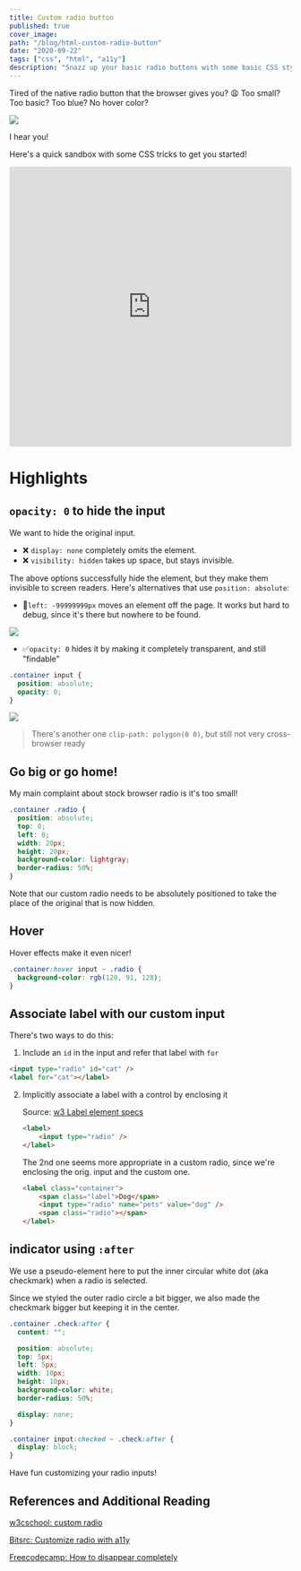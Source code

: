 ```yaml
---
title: Custom radio button
published: true
cover_image: 
path: "/blog/html-custom-radio-button"
date: "2020-09-22"
tags: ["css", "html", "a11y"]
description: "Snazz up your basic radio buttons with some basic CSS styles"
---
```


Tired of the native radio button that the browser gives you? 😩
Too small? Too basic? Too blue? No hover color?

![](https://res.cloudinary.com/dvfhgkkpe/image/upload/v1600818622/lennythedev/custom_radio.gif)

I hear you!

Here's a quick sandbox with some CSS tricks to get you started!

<iframe src="https://codesandbox.io/embed/custom-radio-buttons-g0571?fontsize=14&hidenavigation=1&theme=dark"
     style="width:100%; height:500px; border:0; border-radius: 4px; overflow:hidden;"
     title="Custom radio buttons"
     allow="accelerometer; ambient-light-sensor; camera; encrypted-media; geolocation; gyroscope; hid; microphone; midi; payment; usb; vr; xr-spatial-tracking"
     sandbox="allow-forms allow-modals allow-popups allow-presentation allow-same-origin allow-scripts"
   ></iframe>

# Highlights

## `opacity: 0` to hide the input

We want to hide the original input.

- ❌ `display: none` completely omits the element.
- ❌ `visibility: hidden` takes up space, but stays invisible.

The above options successfully hide the element, but they make them invisible to screen readers. 
Here's alternatives that use `position: absolute`:

- 🤔`left: -99999999px` moves an element off the page.
It works but hard to debug, since it's there but nowhere to be found.

![](https://res.cloudinary.com/dvfhgkkpe/image/upload/v1600818622/lennythedev/hide_element_left_99999.png)

- ✅`opacity: 0` hides it by making it completely transparent, and still "findable"

```css
.container input {
  position: absolute;
  opacity: 0;
}
```

![](https://res.cloudinary.com/dvfhgkkpe/image/upload/v1600818622/lennythedev/hide_element_opacity_0.png)

> There's another one `clip-path: polygon(0 0)`, but still not very cross-browser ready

## Go big or go home!

My main complaint about stock browser radio is it's too small!

```css
.container .radio {
  position: absolute;
  top: 0;
  left: 0;
  width: 20px;
  height: 20px;
  background-color: lightgray;
  border-radius: 50%;
}
```

Note that our custom radio needs to be absolutely positioned to take the place of the original that is now hidden.


## Hover

Hover effects make it even nicer!

```css
.container:hover input ~ .radio {
  background-color: rgb(120, 91, 128);
}
```

## Associate label with our custom input

There's two ways to do this:

1. Include an `id` in the input and refer that label with `for`
  ```html
  <input type="radio" id="cat" />
  <label for="cat"></label>
  ```

2. Implicitly associate a label with a control by enclosing it

    Source: [w3 Label element specs](https://www.w3.org/TR/html401/interact/forms.html#h-17.9.1)

    ```html
    <label>
        <input type="radio" />
    </label>
    ```

    The 2nd one seems more appropriate in a custom radio, since we're enclosing the orig. input and the custom one.

    ```html
    <label class="container">
        <span class="label">Dog</span>
        <input type="radio" name="pets" value="dog" />
        <span class="radio"></span>
    </label>

    ```

## indicator using `:after` 

We use a pseudo-element here to put the inner circular white dot (aka checkmark) when a radio is selected. 

Since we styled the outer radio circle a bit bigger, we also made the checkmark bigger but keeping it in the center.

```css
.container .check:after {
  content: "";

  position: absolute;
  top: 5px;
  left: 5px;
  width: 10px;
  height: 10px;
  background-color: white;
  border-radius: 50%;

  display: none;
}

.container input:checked ~ .check:after {
  display: block;
}
```

Have fun customizing your radio inputs!


## References and Additional Reading

[w3cschool: custom radio](https://www.w3schools.com/howto/howto_css_custom_checkbox.asp)

[Bitsrc: Customize radio with a11y](https://blog.bitsrc.io/customise-radio-buttons-without-compromising-accessibility-b03061b5ba93)

[Freecodecamp: How to disappear completely](https://www.freecodecamp.org/news/how-to-disappear-completely-2f23ddb14835/)